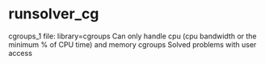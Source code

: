 # runsolver_cg

cgroups_1 file:
	library=cgroups
	Can only handle cpu (cpu bandwidth or the minimum % of CPU time) and memory cgroups
	Solved problems with user access

